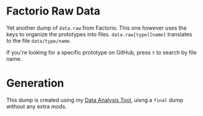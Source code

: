 # Factorio Raw Data
Yet another dump of `data.raw` from Factorio. This one however uses the keys to organize the prototypes into files. `data.raw[type][name]` translates to the file `data/type/name`.

If you're looking for a specific prototype on GitHub, press `t` to search by file name.


# Generation
This dump is created using my [Data Analysis Tool](https://github.com/DedlySpyder/FactorioTooling/tree/main/tools/data_analysis), uisng a `final` dump without any extra mods.

